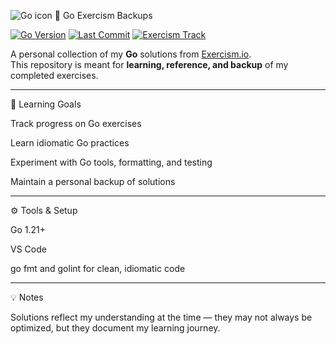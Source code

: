 <p>
  <img src="https://skillicons.dev/icons?i=go&theme=light" alt="Go icon" />
  <span>🌟 Go Exercism Backups</span>
</p>


[![Go Version](https://img.shields.io/badge/go-1.21-blue)](https://golang.org/)
[![Last Commit](https://img.shields.io/github/last-commit/EffexDev/go-exercism)](https://github.com/EffexDev/go-exercism/commits/main)
[![Exercism Track](https://img.shields.io/badge/track-Go-green)](https://exercism.org/tracks/go)

A personal collection of my **Go** solutions from [Exercism.io](https://exercism.org/).  
This repository is meant for **learning, reference, and backup** of my completed exercises.

---

🧠 Learning Goals

Track progress on Go exercises

Learn idiomatic Go practices

Experiment with Go tools, formatting, and testing

Maintain a personal backup of solutions

---

⚙️ Tools & Setup

Go 1.21+

VS Code

go fmt and golint for clean, idiomatic code

---

💡 Notes

Solutions reflect my understanding at the time — they may not always be optimized, but they document my learning journey.
